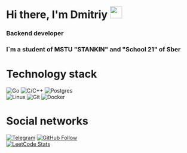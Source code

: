 <h1>Hi there, I'm Dmitriy
<img src="https://github.com/blackcater/blackcater/raw/main/images/Hi.gif" height="32"/></h1>
<h3>Backend developer</h3>
<h3>I`m a student of MSTU "STANKIN" and "School 21" of Sber</h3>
<h1>Technology stack</h1>

  
![Go](https://img.shields.io/badge/go-%2300ADD8.svg?style=for-the-badge&logo=go&logoColor=white)
![C/C++](https://img.shields.io/badge/c/c++-%2300599C.svg?style=for-the-badge&logo=c%2B%2B&logoColor=white)
![Postgres](https://img.shields.io/badge/postgres-%23316192.svg?style=for-the-badge&logo=postgresql&logoColor=white)
<br/>
![Linux](https://img.shields.io/badge/Linux-FCC624?style=for-the-badge&logo=linux&logoColor=black)
![Git](https://img.shields.io/badge/git-%23F05033.svg?style=for-the-badge&logo=git&logoColor=white)
![Docker](https://img.shields.io/badge/docker-%230db7ed.svg?style=for-the-badge&logo=docker&logoColor=white)
<h1>Social networks</h1>

[![Telegram](https://img.shields.io/static/v1?style=for-the-badge&logo=telegram&label=Telegram&message=exist03&color=blue&labelColor=black)](https://t.me/exist03)
[![GitHub Follow](https://img.shields.io/github/followers/exist03?label=follow&logo=github&style=for-the-badge&labelColor=black)](https://github.com/exist03)<br/>
[![LeetCode Stats](https://img.shields.io/badge/dynamic/json?style=for-the-badge&labelColor=black&color=darkorange&label=Solved&query=solvedOverTotal&url=https%3A%2F%2Fleetcode-badge.vercel.app%2Fapi%2Fusers%2Fexist03&logo=leetcode&logoColor=yellow)](https://leetcode.com/exist03/)

